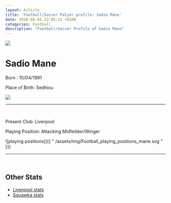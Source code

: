 ```yaml
---
layout: Article   
title: 'Football/Soccer Palyer profile: Sadio Mane'
date: 2018-08-01 12:05:21 +0100
categories: Football
description: "Football/Soccer Profile of Sadio Mane"
---
```


<div class="circle-Image">
    <img src="https://upload.wikimedia.org/wikipedia/commons/thumb/8/8f/FK_Austria_Wien_vs._FC_Red_Bull_Salzburg_20131006_%2821%29.jpg/1200px-FK_Austria_Wien_vs._FC_Red_Bull_Salzburg_20131006_%2821%29.jpg">
</div>

<h1>Sadio Mane</h1>


<p>Born : 10/04/1991</p>
<p>Place of Birth: Sedhiou</p>
<img src="https://upload.wikimedia.org/wikipedia/commons/thumb/1/1a/Sedhiou_in_Senegal.svg/1200px-Sedhiou_in_Senegal.svg.png">

---
<br>
<p>Present Club: Liverpool</p>
<p>Playing Position: Attacking Midfeilder/Winger</p>


![playing positions]({{ " /assets/img/Football_playing_positions_mane.svg " }})

---


<br>
<div class="display-class-1-inner">
<h2>Other Stats</h2>

<ul>
<a href="https://www.liverpoolfc.com/team/first-team/player/sadio-mane#stats"><li>Liverpool stats</li></a>
<a href="http://www2.squawka.com/players/sadio-mane/stats#performance-score#liverpool-(current)#english-barclays-premier-league#8#season-2017/2018#819#all-matches#1-38#by-match"><li>Squawka stats</li></a>
</ul>

</div>


